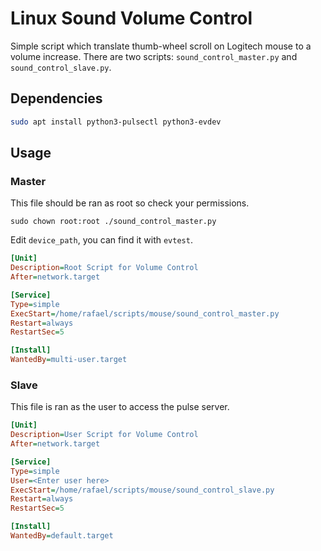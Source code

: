 # Linux Sound Volume Control

Simple script which translate thumb-wheel scroll on Logitech mouse to a volume increase.
There are two scripts: `sound_control_master.py` and `sound_control_slave.py`.


## Dependencies

```bash
sudo apt install python3-pulsectl python3-evdev 
```

## Usage

### Master

This file should be ran as root so check your permissions.
```
sudo chown root:root ./sound_control_master.py 
```

Edit `device_path`, you can find it with `evtest`.

```ini
[Unit]
Description=Root Script for Volume Control
After=network.target

[Service]
Type=simple
ExecStart=/home/rafael/scripts/mouse/sound_control_master.py
Restart=always
RestartSec=5

[Install]
WantedBy=multi-user.target
```

### Slave

This file is ran as the user to access the pulse server.

```ini
[Unit]
Description=User Script for Volume Control
After=network.target

[Service]
Type=simple
User=<Enter user here>
ExecStart=/home/rafael/scripts/mouse/sound_control_slave.py
Restart=always
RestartSec=5

[Install]
WantedBy=default.target
```
